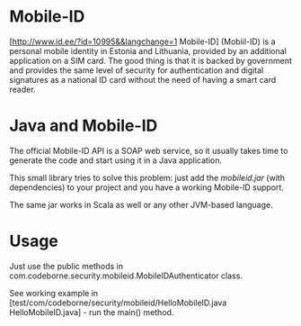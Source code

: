 Mobile-ID
=========

[http://www.id.ee/?id=10995&&langchange=1 Mobile-ID] (Mobiil-ID) is a personal mobile identity in Estonia and Lithuania, 
provided by an additional application on a SIM card. The good thing is that it 
is backed by government and provides the same level of security for authentication 
and digital signatures as a national ID card without the need of having a smart card reader.

Java and Mobile-ID
==================

The official Mobile-ID API is a SOAP web service, so it usually takes time to generate the code and
start using it in a Java application.

This small library tries to solve this problem: just add the *mobileid.jar* (with dependencies) to your
project and you have a working Mobile-ID support.

The same jar works in Scala as well or any other JVM-based language.

Usage
=====

Just use the public methods in com.codeborne.security.mobileid.MobileIDAuthenticator class.

See working example in [test/com/codeborne/security/mobileid/HelloMobileID.java HelloMobileID.java] - run the main() method.
